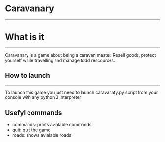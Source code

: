 # Caravanary
***

# What is it
***

Caravanary is a game about being a caravan master. Resell goods, protect yourself while travelling and manage fodd rescources.

## How to launch
***

To launch this game you just need to launch caravanaty.py script from your console with any python 3 interpreter

## Usefyl commands

- commands: prints avialable commands
- quit: quit the game
- roads: shows avialable roads
